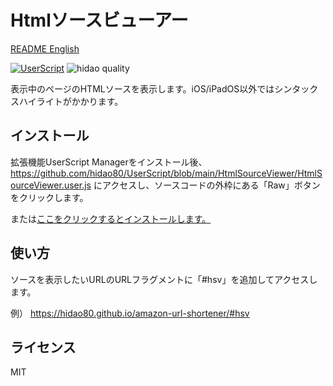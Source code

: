 # Htmlソースビューアー

[README English](./README.md)

[![UserScript](https://img.shields.io/badge/Framework-UserScript-blue.svg)](https://en.wikipedia.org/wiki/Userscript)
![hidao quality](https://img.shields.io/badge/hidao-quality-orange.svg)

表示中のページのHTMLソースを表示します。iOS/iPadOS以外ではシンタックスハイライトがかかります。

## インストール

拡張機能UserScript Managerをインストール後、https://github.com/hidao80/UserScript/blob/main/HtmlSourceViewer/HtmlSourceViewer.user.js にアクセスし、ソースコードの外枠にある「Raw」ボタンをクリックします。

または[ここをクリックするとインストールします。](https://github.com/hidao80/UserScript/raw/main/HtmlSourceViewer/HtmlSourceViewer.user.js)

## 使い方
ソースを表示したいURLのURLフラグメントに「#hsv」を追加してアクセスします。

例） https://hidao80.github.io/amazon-url-shortener/#hsv

## ライセンス

MIT

